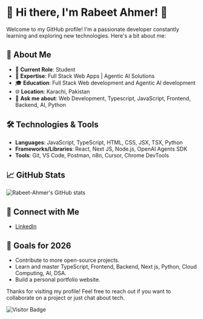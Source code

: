 # 👋 Hi there, I'm Rabeet Ahmer! 👋

Welcome to my GitHub profile! I'm a passionate developer constantly learning and exploring new technologies. Here's a bit about me:

## 🚀 About Me

- 💼 **Current Role**: Student
- 🌟 **Expertise**: Full Stack Web Apps | Agentic AI Solutions
- 🎓 **Education**: Full Stack Web development and Agentic AI development
- 🌐 **Location**: Karachi, Pakistan
- 💬 **Ask me about**: Web Development, Typescript, JavaScript, Frontend, Backend, AI, Python

## 🛠️ Technologies & Tools

- **Languages**: JavaScript, TypeScript, HTML, CSS, JSX, TSX, Python
- **Frameworks/Libraries**: React, Next JS, Node.js, OpenAI Agents SDK
- **Tools**: Git, VS Code, Postman, n8n, Cursor, Chrome DevTools

## 📈 GitHub Stats

![Rabeet-Ahmer's GitHub stats](https://github-readme-stats.vercel.app/api?username=Rabeet-Ahmer&show_icons=true&theme=radical)

## 🔗 Connect with Me

- [LinkedIn](https://www.linkedin.com/in/rabeet-ahmer-b4204a332/)

## 🎯 Goals for 2026

- Contribute to more open-source projects.
- Learn and master TypeScript, Frontend, Backend, Next js, Python, Cloud Computing, AI, DSA.
- Build a personal portfolio website.

Thanks for visiting my profile! Feel free to reach out if you want to collaborate on a project or just chat about tech.

![Visitor Badge](https://visitor-badge.laobi.icu/badge?page_id=Rabeet-Ahmer.Rabeet-Ahmer)
